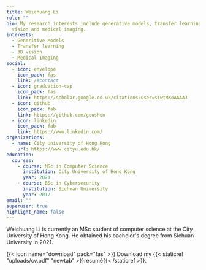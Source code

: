 ```yaml
---
title: Weichuang Li
role: ""
bio: My research interests include generative models, transfer learning, 3D
  vision and medical imaging.
interests:
  - Generitive Models
  - Transfer learning
  - 3D vision
  - Medical Imaging
social:
  - icon: envelope
    icon_pack: fas
    link: /#contact
  - icon: graduation-cap
    icon_pack: fas
    link: https://scholar.google.co.uk/citations?user=sIwtMXoAAAAJ
  - icon: github
    icon_pack: fab
    link: https://github.com/gcushen
  - icon: linkedin
    icon_pack: fab
    link: https://www.linkedin.com/
organizations:
  - name: City University of Hong Kong
    url: https://www.cityu.edu.hk/
education:
  courses:
    - course: MSc in Computer Science
      institution: City University of Hong Kong
      year: 2021
    - course: BSc in Cybersecurity
      institution: Sichuan University
      year: 2017
email: ""
superuser: true
highlight_name: false
---
```

Weichuang Li is currently an MSc student of computer science at the City University of Hong Kong. He obtained his bachelor's degree from Sichuan University in 2021.

{{< icon name="download" pack="fas" >}} Download my {{< staticref "uploads/cv.pdf" "newtab" >}}resumé{{< /staticref >}}.